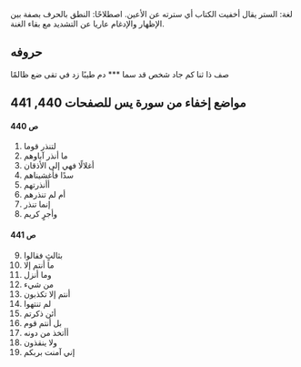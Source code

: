 لغة: الستر يقال أخفيت الكتاب أي سترته عن الأعين.
اصطلاحًا: النطق بالحرف بصفة بين الإظهار والإدغام عاريا عن التشديد مع بقاء الغنة.

## حروفه

صف ذا ثنا كم جاد شخص قد سما  *** دم طيبًا زد في تقى ضع ظالمًا

## مواضع إخفاء من سورة يس للصفحات 440, 441

#### ص 440
1. لتنذر قوما
2. ما أنذر آباوهم
3. أغلالًا فهي إلى الأذقان
4. سدًا فأغشيناهم
5. أأنذرتهم
6. أم لم تنذرهم
7. إنما تنذر
8. وأجرٍ كريم
#### ص 441
9. بثالثٍ فقالوا
10. ما أنتم إلا
11. وما أنزل
12. من شيء
13. أنتم إلا تكذبون
14. لم تنتهوا
15. أئن ذكرتم
16. بل أنتم قوم
17. أأتخذ من دونه
18. ولا ينقذون
19. إني آمنت بربكم